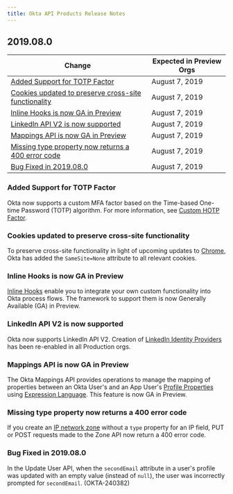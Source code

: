 ```yaml
---
title: Okta API Products Release Notes
---
```


## 2019.08.0

| Change                                                                                                   | Expected in Preview Orgs |
|----------------------------------------------------------------------------------------------------------|--------------------------|
| [Added Support for TOTP Factor](#added-support-for-totp-factor)                                          | August 7, 2019           |
| [Cookies updated to preserve cross-site functionality](#cookies-updated-to-preserve-cross-site-functionality)| August 7, 2019           |
| [Inline Hooks is now GA in Preview](#inline-hooks-is-now-ga-in-preview)                                  | August 7, 2019           |
| [LinkedIn API V2 is now supported](#linkedin-api-v2-is-now-supported)                                    | August 7, 2019           |
| [Mappings API is now GA in Preview](#mappings-api-is-now-ga-in-preview)                                  | August 7, 2019           |
| [Missing type property now returns a 400 error code](#missing-type-property-now-returns-a-400-error-code)| August 7, 2019           |
| [Bug Fixed in 2019.08.0](#bug-fixed-in-2019-08-0)                                                        | August 7, 2019           |

### Added Support for TOTP Factor

Okta now supports a custom MFA factor based on the Time-based One-time Password (TOTP) algorithm. For more information, see [Custom HOTP Factor](/docs/reference/api/factors/#enroll-custom-hotp-factor). <!-- OKTA-236375 -->

### Cookies updated to preserve cross-site functionality

To preserve cross-site functionality in light of upcoming updates to [Chrome](https://www.chromestatus.com/feature/5088147346030592), Okta has added the `SameSite=None` attribute to all relevant cookies. <!-- OKTA-229541 -->

### Inline Hooks is now GA in Preview

[Inline Hooks](/docs/concepts/inline-hooks/) enable you to integrate your own custom functionality into Okta process flows. The framework to support them is now Generally Available (GA) in Preview. <!-- OKTA-241104 -->

### LinkedIn API V2 is now supported 

Okta now supports LinkedIn API V2. Creation of [LinkedIn Identity Providers](/docs/guides/add-an-external-idp/linkedin/create-an-app-at-idp/) has been re-enabled in all Production orgs. <!-- OKTA-237649 -->

### Mappings API is now GA in Preview

The Okta Mappings API provides operations to manage the mapping of properties between an Okta User's and an App User's
[Profile Properties](/docs/reference/api/users/#profile-object) using [Expression Language](/docs/reference/okta-expression-language). This feature is now GA in Preview. <!-- OKTA-241748 -->

### Missing type property now returns a 400 error code

If you create an [IP network zone](/docs/reference/api/zones/#ip-zone-properties) without a `type` property for an IP field, PUT or POST requests made to the Zone API now return a 400 error code. <!-- OKTA-239170 -->

### Bug Fixed in 2019.08.0

In the Update User API, when the `secondEmail` attribute in a user's profile was updated with an empty value (instead of `null`), the user was incorrectly prompted for `secondEmail`. (OKTA-240382)